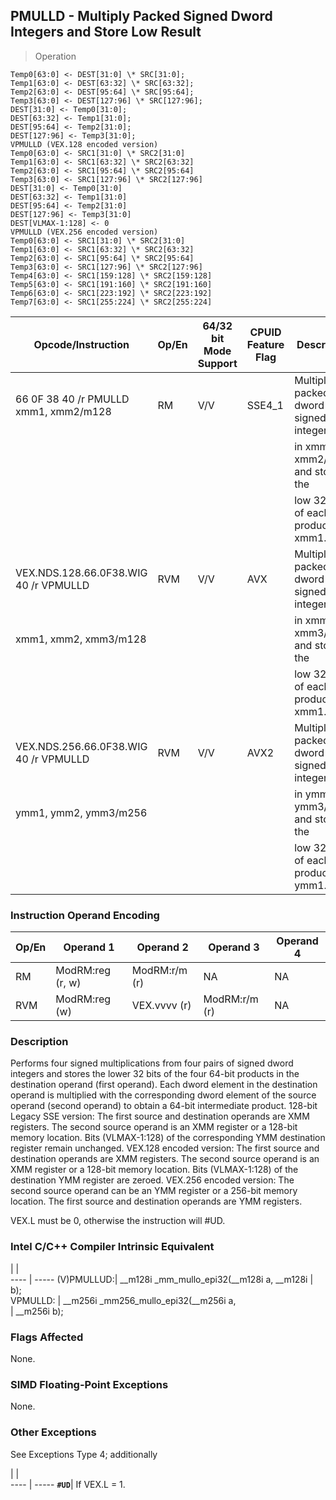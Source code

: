 ## PMULLD  -  Multiply Packed Signed Dword Integers and Store Low Result

> Operation

``` slim
Temp0[63:0] <- DEST[31:0] \* SRC[31:0];
Temp1[63:0] <- DEST[63:32] \* SRC[63:32];
Temp2[63:0] <- DEST[95:64] \* SRC[95:64];
Temp3[63:0] <- DEST[127:96] \* SRC[127:96];
DEST[31:0] <- Temp0[31:0];
DEST[63:32] <- Temp1[31:0];
DEST[95:64] <- Temp2[31:0];
DEST[127:96] <- Temp3[31:0];
VPMULLD (VEX.128 encoded version)
Temp0[63:0] <- SRC1[31:0] \* SRC2[31:0]
Temp1[63:0] <- SRC1[63:32] \* SRC2[63:32]
Temp2[63:0] <- SRC1[95:64] \* SRC2[95:64]
Temp3[63:0] <- SRC1[127:96] \* SRC2[127:96]
DEST[31:0] <- Temp0[31:0]
DEST[63:32] <- Temp1[31:0]
DEST[95:64] <- Temp2[31:0]
DEST[127:96] <- Temp3[31:0]
DEST[VLMAX-1:128] <- 0
VPMULLD (VEX.256 encoded version)
Temp0[63:0] <- SRC1[31:0] \* SRC2[31:0]
Temp1[63:0] <- SRC1[63:32] \* SRC2[63:32]
Temp2[63:0] <- SRC1[95:64] \* SRC2[95:64]
Temp3[63:0] <- SRC1[127:96] \* SRC2[127:96]
Temp4[63:0] <- SRC1[159:128] \* SRC2[159:128]
Temp5[63:0] <- SRC1[191:160] \* SRC2[191:160]
Temp6[63:0] <- SRC1[223:192] \* SRC2[223:192]
Temp7[63:0] <- SRC1[255:224] \* SRC2[255:224]

```

 Opcode/Instruction                   | Op/En| 64/32 bit Mode Support| CPUID Feature Flag| Description                              
 ---  | --- | --- | --- | ---
 66 0F 38 40 /r PMULLD xmm1, xmm2/m128| RM   | V/V                   | SSE4_1            | Multiply the packed dword signed integers
                                      |      |                       |                   | in xmm1 and xmm2/m128 and store the      
                                      |      |                       |                   | low 32 bits of each product in xmm1.     
 VEX.NDS.128.66.0F38.WIG 40 /r VPMULLD| RVM  | V/V                   | AVX               | Multiply the packed dword signed integers
 xmm1, xmm2, xmm3/m128                |      |                       |                   | in xmm2 and xmm3/m128 and store the      
                                      |      |                       |                   | low 32 bits of each product in xmm1.     
 VEX.NDS.256.66.0F38.WIG 40 /r VPMULLD| RVM  | V/V                   | AVX2              | Multiply the packed dword signed integers
 ymm1, ymm2, ymm3/m256                |      |                       |                   | in ymm2 and ymm3/m256 and store the      
                                      |      |                       |                   | low 32 bits of each product in ymm1.     

### Instruction Operand Encoding
 Op/En| Operand 1       | Operand 2    | Operand 3    | Operand 4
 ---  | --- | --- | --- | ---
 RM   | ModRM:reg (r, w)| ModRM:r/m (r)| NA           | NA       
 RVM  | ModRM:reg (w)   | VEX.vvvv (r) | ModRM:r/m (r)| NA       

### Description
Performs four signed multiplications from four pairs of signed dword integers
and stores the lower 32 bits of the four 64-bit products in the destination
operand (first operand). Each dword element in the destination operand is multiplied
with the corresponding dword element of the source operand (second operand)
to obtain a 64-bit intermediate product. 128-bit Legacy SSE version: The first
source and destination operands are XMM registers. The second source operand
is an XMM register or a 128-bit memory location. Bits (VLMAX-1:128) of the corresponding
YMM destination register remain unchanged. VEX.128 encoded version: The first
source and destination operands are XMM registers. The second source operand
is an XMM register or a 128-bit memory location. Bits (VLMAX-1:128) of the destination
YMM register are zeroed. VEX.256 encoded version: The second source operand
can be an YMM register or a 256-bit memory location. The first source and destination
operands are YMM registers.

<aside class="notification">
VEX.L must be 0, otherwise the instruction will #UD.
</aside>



### Intel C/C++ Compiler Intrinsic Equivalent
   | |  
---- | -----
 (V)PMULLUD:| __m128i _mm_mullo_epi32(__m128i a, __m128i
            | b);                                       
 VPMULLD:   | __m256i _mm256_mullo_epi32(__m256i a,     
            | __m256i b);                               

### Flags Affected
None.


### SIMD Floating-Point Exceptions
None.


### Other Exceptions
See Exceptions Type 4; additionally

   | |  
---- | -----
 **``#UD``**| If VEX.L = 1.
